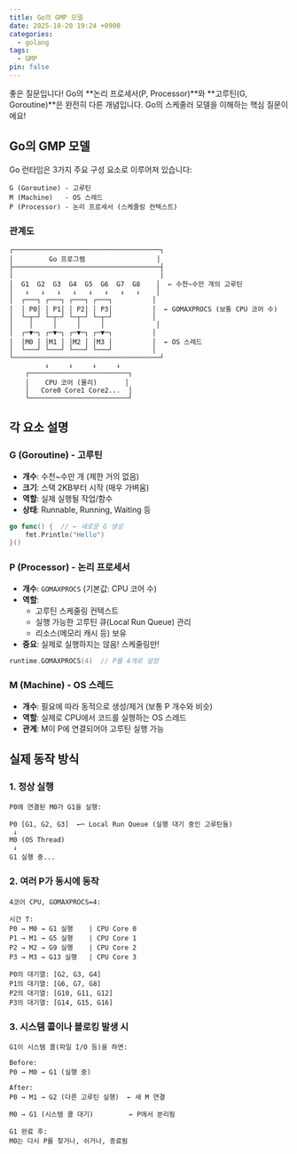 ```yaml
---
title: Go의 GMP 모델
date: 2025-10-20 19:24 +0900
categories:
  - golang
tags:
  - GMP
pin: false
---
```


좋은 질문입니다! Go의 **논리 프로세서(P, Processor)**와 **고루틴(G, Goroutine)**은 완전히 다른 개념입니다. Go의 스케줄러 모델을 이해하는 핵심 질문이에요!

## Go의 GMP 모델

Go 런타임은 3가지 주요 구성 요소로 이루어져 있습니다:

```
G (Goroutine) - 고루틴
M (Machine)   - OS 스레드
P (Processor) - 논리 프로세서 (스케줄링 컨텍스트)
```

### 관계도

```
┌─────────────────────────────────────┐
│         Go 프로그램                  │
├─────────────────────────────────────┤
│                                     │
│  G1  G2  G3  G4  G5  G6  G7  G8    │  ← 수천~수만 개의 고루틴
│   ↓   ↓   ↓   ↓   ↓   ↓   ↓   ↓    │
│  ┌───┐ ┌───┐ ┌───┐ ┌───┐          │
│  │ P0│ │ P1│ │ P2│ │ P3│          │  ← GOMAXPROCS (보통 CPU 코어 수)
│  └─┬─┘ └─┬─┘ └─┬─┘ └─┬─┘          │
│    │     │     │     │             │
│  ┌─▼─┐ ┌─▼─┐ ┌─▼─┐ ┌─▼─┐          │
│  │M0 │ │M1 │ │M2 │ │M3 │          │  ← OS 스레드
│  └───┘ └───┘ └───┘ └───┘          │
└─────────────────────────────────────┘
         ↓     ↓     ↓     ↓
    ┌─────────────────────────┐
    │    CPU 코어 (물리)       │
    │   Core0 Core1 Core2...  │
    └─────────────────────────┘
```

## 각 요소 설명

### G (Goroutine) - 고루틴
- **개수**: 수천~수만 개 (제한 거의 없음)
- **크기**: 스택 2KB부터 시작 (매우 가벼움)
- **역할**: 실제 실행될 작업/함수
- **상태**: Runnable, Running, Waiting 등

```go
go func() {  // ← 새로운 G 생성
    fmt.Println("Hello")
}()
```

### P (Processor) - 논리 프로세서
- **개수**: `GOMAXPROCS` (기본값: CPU 코어 수)
- **역할**: 
  - 고루틴 스케줄링 컨텍스트
  - 실행 가능한 고루틴 큐(Local Run Queue) 관리
  - 리소스(메모리 캐시 등) 보유
- **중요**: 실제로 실행하지는 않음! 스케줄링만!

```go
runtime.GOMAXPROCS(4)  // P를 4개로 설정
```

### M (Machine) - OS 스레드
- **개수**: 필요에 따라 동적으로 생성/제거 (보통 P 개수와 비슷)
- **역할**: 실제로 CPU에서 코드를 실행하는 OS 스레드
- **관계**: M이 P에 연결되어야 고루틴 실행 가능

## 실제 동작 방식

### 1. 정상 실행

```
P0에 연결된 M0가 G1을 실행:

P0 [G1, G2, G3]  ←─ Local Run Queue (실행 대기 중인 고루틴들)
 ↓
M0 (OS Thread)
 ↓
G1 실행 중...
```

### 2. 여러 P가 동시에 동작

```
4코어 CPU, GOMAXPROCS=4:

시간 T:
P0 → M0 → G1 실행    | CPU Core 0
P1 → M1 → G5 실행    | CPU Core 1
P2 → M2 → G9 실행    | CPU Core 2
P3 → M3 → G13 실행   | CPU Core 3

P0의 대기열: [G2, G3, G4]
P1의 대기열: [G6, G7, G8]
P2의 대기열: [G10, G11, G12]
P3의 대기열: [G14, G15, G16]
```

### 3. 시스템 콜이나 블로킹 발생 시

```
G1이 시스템 콜(파일 I/O 등)을 하면:

Before:
P0 → M0 → G1 (실행 중)

After:
P0 → M1 → G2 (다른 고루틴 실행)  ← 새 M 연결
     
M0 → G1 (시스템 콜 대기)         ← P에서 분리됨

G1 완료 후:
M0는 다시 P를 찾거나, 쉬거나, 종료됨
```
